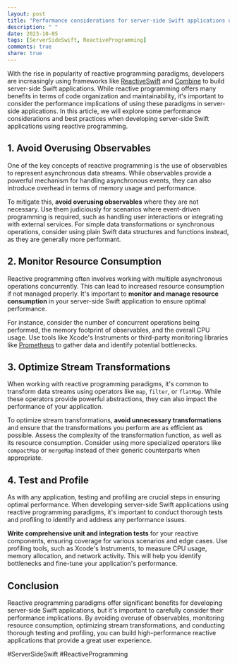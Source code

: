 ```yaml
---
layout: post
title: "Performance considerations for server-side Swift applications using reactive programming paradigms"
description: " "
date: 2023-10-05
tags: [ServerSideSwift, ReactiveProgramming]
comments: true
share: true
---
```


With the rise in popularity of reactive programming paradigms, developers are increasingly using frameworks like [ReactiveSwift](https://github.com/ReactiveCocoa/ReactiveSwift) and [Combine](https://developer.apple.com/documentation/combine) to build server-side Swift applications. While reactive programming offers many benefits in terms of code organization and maintainability, it's important to consider the performance implications of using these paradigms in server-side applications. In this article, we will explore some performance considerations and best practices when developing server-side Swift applications using reactive programming.

## 1. Avoid Overusing Observables

One of the key concepts of reactive programming is the use of observables to represent asynchronous data streams. While observables provide a powerful mechanism for handling asynchronous events, they can also introduce overhead in terms of memory usage and performance.

To mitigate this, **avoid overusing observables** where they are not necessary. Use them judiciously for scenarios where event-driven programming is required, such as handling user interactions or integrating with external services. For simple data transformations or synchronous operations, consider using plain Swift data structures and functions instead, as they are generally more performant.

## 2. Monitor Resource Consumption

Reactive programming often involves working with multiple asynchronous operations concurrently. This can lead to increased resource consumption if not managed properly. It's important to **monitor and manage resource consumption** in your server-side Swift application to ensure optimal performance.

For instance, consider the number of concurrent operations being performed, the memory footprint of observables, and the overall CPU usage. Use tools like Xcode's Instruments or third-party monitoring libraries like [Prometheus](https://prometheus.io/) to gather data and identify potential bottlenecks.

## 3. Optimize Stream Transformations

When working with reactive programming paradigms, it's common to transform data streams using operators like `map`, `filter`, or `flatMap`. While these operators provide powerful abstractions, they can also impact the performance of your application.

To optimize stream transformations, **avoid unnecessary transformations** and ensure that the transformations you perform are as efficient as possible. Assess the complexity of the transformation function, as well as its resource consumption. Consider using more specialized operators like `compactMap` or `mergeMap` instead of their generic counterparts when appropriate.

## 4. Test and Profile

As with any application, testing and profiling are crucial steps in ensuring optimal performance. When developing server-side Swift applications using reactive programming paradigms, it's important to conduct thorough tests and profiling to identify and address any performance issues.

**Write comprehensive unit and integration tests** for your reactive components, ensuring coverage for various scenarios and edge cases. Use profiling tools, such as Xcode's Instruments, to measure CPU usage, memory allocation, and network activity. This will help you identify bottlenecks and fine-tune your application's performance.

## Conclusion

Reactive programming paradigms offer significant benefits for developing server-side Swift applications, but it's important to carefully consider their performance implications. By avoiding overuse of observables, monitoring resource consumption, optimizing stream transformations, and conducting thorough testing and profiling, you can build high-performance reactive applications that provide a great user experience.

#ServerSideSwift #ReactiveProgramming